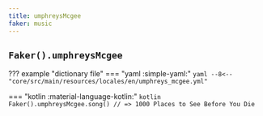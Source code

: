```yaml
---
title: umphreysMcgee
faker: music
---
```


## `Faker().umphreysMcgee`

??? example "dictionary file"
    === "yaml :simple-yaml:"
        ```yaml
        --8<-- "core/src/main/resources/locales/en/umphreys_mcgee.yml"
        ```

=== "kotlin :material-language-kotlin:"
    ```kotlin
    Faker().umphreysMcgee.song() // => 1000 Places to See Before You Die
    ```
